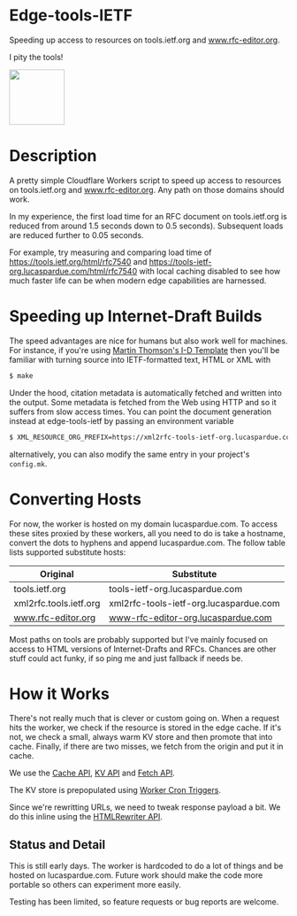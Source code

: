 # Edge-tools-IETF

Speeding up access to resources on tools.ietf.org and www.rfc-editor.org.

I pity the tools!

<img src="https://github.com/LPardue/edge-tools-ietf/blob/main/pity.jpg" width="100">

# Description

A pretty simple Cloudflare Workers script to speed up access to resources on
tools.ietf.org and www.rfc-editor.org. Any path on those domains should work.

In my experience, the first load time for an RFC document on tools.ietf.org is
reduced from around 1.5 seconds down to 0.5 seconds). Subsequent loads are
reduced further to 0.05 seconds.

For example, try measuring and comparing load time of
https://tools.ietf.org/html/rfc7540 and
https://tools-ietf-org.lucaspardue.com/html/rfc7540 with local caching disabled
to see how much faster life can be when modern edge capabilities are harnessed.

# Speeding up Internet-Draft Builds

The speed advantages are nice for humans but also work well for machines. For
instance, if you're using [Martin Thomson's I-D
Template](https://github.com/martinthomson/i-d-template) then you'll be familiar
with turning source into IETF-formatted text, HTML or XML with


```sh
$ make
```

Under the hood, citation metadata is automatically fetched and written into the
output. Some metadata is fetched from the Web using HTTP and so it suffers from
slow access times. You can point the document generation instead at
edge-tools-ietf by passing an environment variable

```sh
$ XML_RESOURCE_ORG_PREFIX=https://xml2rfc-tools-ietf-org.lucaspardue.com/public/rfc make
```

alternatively, you can also modify the same entry in your project's `config.mk`.

# Converting Hosts

For now, the worker is hosted on my domain lucaspardue.com. To access these
sites proxied by these workers, all you need to do is take a hostname, convert
the dots to hyphens and append lucaspardue.com. The follow table lists supported
substitute hosts:

| Original  | Substitute  |
|---|---|
| tools.ietf.org | tools-ietf-org.lucaspardue.com |
| xml2rfc.tools.ietf.org | xml2rfc-tools-ietf-org.lucaspardue.com |
| www.rfc-editor.org  | www-rfc-editor-org.lucaspardue.com  |

Most paths on tools are probably supported but I've mainly focused on access to
HTML versions of Internet-Drafts and RFCs. Chances are other stuff could act
funky, if so ping me and just fallback if needs be.

# How it Works

There's not really much that is clever or custom going on. When a request hits
the worker, we check if the resource is stored in the edge cache. If it's not,
we check a small, always warm KV store and then promote that into cache.
Finally, if there are two misses, we fetch from the origin and put it in cache.

We use the
[Cache API](https://developers.cloudflare.com/workers/runtime-apis/cache),
[KV API](https://developers.cloudflare.com/workers/runtime-apis/kv) and
[Fetch API](https://developers.cloudflare.com/workers/runtime-apis/fetch).

The KV store is prepopulated using [Worker Cron Triggers](https://developers.cloudflare.com/workers/platform/cron-triggers).

Since we're rewritting URLs, we need to tweak response payload a bit. We do this
inline using the [HTMLRewriter API](https://developers.cloudflare.com/workers/runtime-apis/html-rewriter).

## Status and Detail

This is still early days. The worker is hardcoded to do a lot of things and be
hosted on lucaspardue.com. Future work should make the code more portable so
others can experiment more easily.

Testing has been limited, so feature requests or bug reports are welcome.

